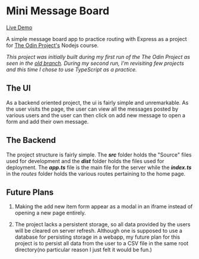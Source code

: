 # Mini Message Board

[Live Demo]()

A simple message board app to practice routing with Express as a project for [The Odin Project's](https://www.theodinproject.com/dashboard) Nodejs course.

_This project was initially built during my first run of the The Odin Project as seen in the [old branch](https://github.com/Ashish-Krishna-K/mini-message-board/tree/old). During my second run, I'm revisiting few projects and this time I chose to use TypeScript as a practice._

## The UI

As a backend oriented project, the ui is fairly simple and unremarkable. As the user visits the page, the user can view all the messages posted by various users and the user can then click on add new message to open a form and add their own message.

## The Backend

The project structure is fairly simple. The _**src**_ folder holds the "Source" files used for development and the _**dist**_ folder holds the files used for deployment. The _**app.ts**_ file is the main file for the server while the _**index.ts**_ in the _routes_ folder holds the various routes pertaining to the home page.

## Future Plans

1. Making the add new item form appear as a modal in an iframe instead of opening a new page entirely.

2. The project lacks a persistent storage, so all data provided by the users will be cleared on server refresh. Although one is supposed to use a database for persisting storage in a webapp, my future plan for this project is to persist all data from the user to a CSV file in the same root directory(no particular reason I just felt it would be fun.)
